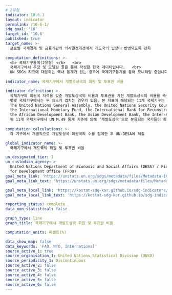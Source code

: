 ```yaml
---
# 2유형 
indicator: 10.6.1
layout: indicator
permalink: /10-6-1/
sdg_goal: '10'
target_id: '10.6'
published: true
target_name: >-
  글로벌 국제경제 및 금융기관의 의사결정과정에서 개도국의 입장이 반영되도록 강화
  
computation_definitions: >-
  <b> 국제기구통계(2유형) </b>   <br>
  국제기구에서 추정 및 모델링 등을 통해 작성한 한국 데이터입니다.   <br>
  UN SDGs 지표에 대응하는 국내 통계가 없는 경우에 국제기구통계를 통해 모니터링 중입니다. 
  
indicator_name: 국제기구에서 개발도상국의 회원 및 투표권 비율

indicator_definition: >-
  국제기구의 회원국 자격을 갖춘 개발도상국의 비율과 투표권을 가진 개발도상국의 비율을 측정함    <br>
  몇몇 국제기구에서는 두 요소가 겹치는 경우가 있음. 본 지표에 해당되는 11개 국제기구는 다음과 같음:  <br>
  The United Nations General Assembly, the United Nations Security Council, the United Nations Economic and Social Council, 
  the International Monetary Fund, the International Bank for Reconstruction and Development, the International Finance Corporation, 
  the African Development Bank, the Asian Development Bank, the Inter-American Development Bank, the World Trade Organisation, and the Financial Stability Board  <br>
  위 11개 국제기구에서 UN M.49 통계 기준에 의해 ‘개발도상국’으로 분류되는 국가들이 회원권이나 투표권을 가지고 있는지 여부를 확인 가능함
  
computation_calculations: >-
  각 기구에서 개별적으로 개발도상국 회원국의 수를 집계한 후 UN-DESA에 제출 

global_indicator_name: >-
  국제기구에서 개도국의 회원 및 투표권 비율

un_designated_tier: I
un_custodian_agency: >-
  United Nations Department of Economic and Social Affairs (DESA) / Financing
  for Development Office (FFDO)
goal_meta_link: 'https://unstats.un.org/sdgs/metadata/files/Metadata-10-06-01.pdf'
goal_meta_link_text: 'https://unstats.un.org/sdgs/metadata/files/Metadata-10-06-01.pdf'

goal_meta_local_link: 'https://kostat-sdg-kor.github.io/sdg-indicators/public/data/Metadata-10-06-01_KOR.pdf'
goal_meta_local_link_text: 'https://kostat-sdg-kor.github.io/sdg-indicators/public/data/Metadata-10-06-01_KOR.pdf'

reporting_status: complete
data_non_statistical: false

graph_type: line
graph_title: 국제기구에서 개발도상국 회원 및 투표권 비율

computation_units: 퍼센트(%)

data_show_map: false
data_keywords: 'FAO, WTO, International'
source_active_1: true
source_organisation_1: United Nations Statistical Division (UNSD)
source_periodicity_1: Discontinuous
source_active_2: false
source_active_3: false
source_active_4: false
source_active_5: false
source_active_6: false
---
```

